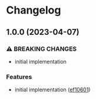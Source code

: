 # Changelog

## 1.0.0 (2023-04-07)


### ⚠ BREAKING CHANGES

* initial implementation

### Features

* initial implementation ([ef10601](https://github.com/cprecioso/react-use-clock/commit/ef10601a7822a4e44c70469757734628a9385bde))
